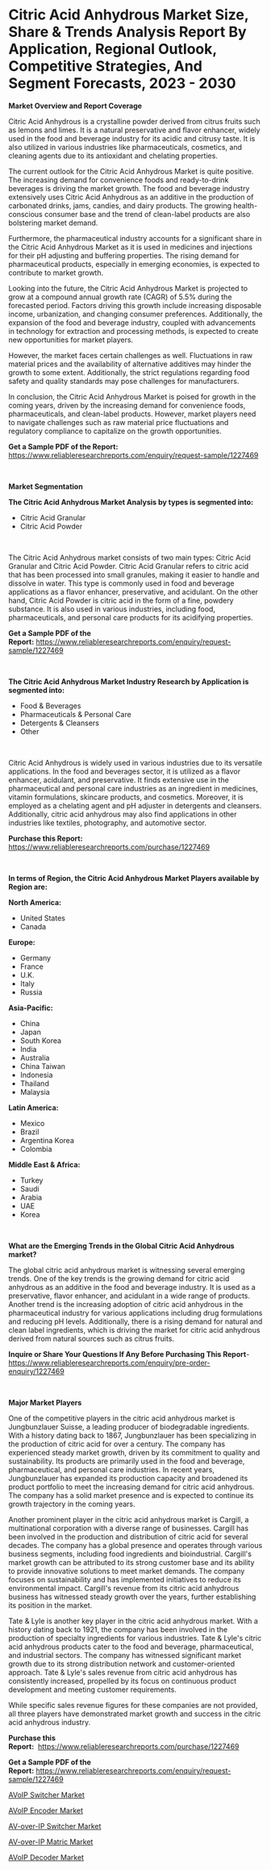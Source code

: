 <p><h1>Citric Acid Anhydrous Market Size, Share & Trends Analysis Report By Application, Regional Outlook, Competitive Strategies, And Segment Forecasts, 2023 - 2030</h1></p><p><strong>Market Overview and Report Coverage</strong></p>
<p><p>Citric Acid Anhydrous is a crystalline powder derived from citrus fruits such as lemons and limes. It is a natural preservative and flavor enhancer, widely used in the food and beverage industry for its acidic and citrusy taste. It is also utilized in various industries like pharmaceuticals, cosmetics, and cleaning agents due to its antioxidant and chelating properties.</p><p>The current outlook for the Citric Acid Anhydrous Market is quite positive. The increasing demand for convenience foods and ready-to-drink beverages is driving the market growth. The food and beverage industry extensively uses Citric Acid Anhydrous as an additive in the production of carbonated drinks, jams, candies, and dairy products. The growing health-conscious consumer base and the trend of clean-label products are also bolstering market demand.</p><p>Furthermore, the pharmaceutical industry accounts for a significant share in the Citric Acid Anhydrous Market as it is used in medicines and injections for their pH adjusting and buffering properties. The rising demand for pharmaceutical products, especially in emerging economies, is expected to contribute to market growth.</p><p>Looking into the future, the Citric Acid Anhydrous Market is projected to grow at a compound annual growth rate (CAGR) of 5.5% during the forecasted period. Factors driving this growth include increasing disposable income, urbanization, and changing consumer preferences. Additionally, the expansion of the food and beverage industry, coupled with advancements in technology for extraction and processing methods, is expected to create new opportunities for market players.</p><p>However, the market faces certain challenges as well. Fluctuations in raw material prices and the availability of alternative additives may hinder the growth to some extent. Additionally, the strict regulations regarding food safety and quality standards may pose challenges for manufacturers.</p><p>In conclusion, the Citric Acid Anhydrous Market is poised for growth in the coming years, driven by the increasing demand for convenience foods, pharmaceuticals, and clean-label products. However, market players need to navigate challenges such as raw material price fluctuations and regulatory compliance to capitalize on the growth opportunities.</p></p>
<p><strong>Get a Sample PDF of the Report:</strong> <a href="https://www.reliableresearchreports.com/enquiry/request-sample/1227469">https://www.reliableresearchreports.com/enquiry/request-sample/1227469</a></p>
<p>&nbsp;</p>
<p><strong>Market Segmentation</strong></p>
<p><strong>The Citric Acid Anhydrous Market Analysis by types is segmented into:</strong></p>
<p><ul><li>Citric Acid Granular</li><li>Citric Acid Powder</li></ul></p>
<p>&nbsp;</p>
<p><p>The Citric Acid Anhydrous market consists of two main types: Citric Acid Granular and Citric Acid Powder. Citric Acid Granular refers to citric acid that has been processed into small granules, making it easier to handle and dissolve in water. This type is commonly used in food and beverage applications as a flavor enhancer, preservative, and acidulant. On the other hand, Citric Acid Powder is citric acid in the form of a fine, powdery substance. It is also used in various industries, including food, pharmaceuticals, and personal care products for its acidifying properties.</p></p>
<p><strong>Get a Sample PDF of the Report:</strong>&nbsp;<a href="https://www.reliableresearchreports.com/enquiry/request-sample/1227469">https://www.reliableresearchreports.com/enquiry/request-sample/1227469</a></p>
<p>&nbsp;</p>
<p><strong>The Citric Acid Anhydrous Market Industry Research by Application is segmented into:</strong></p>
<p><ul><li>Food & Beverages</li><li>Pharmaceuticals & Personal Care</li><li>Detergents & Cleansers</li><li>Other</li></ul></p>
<p>&nbsp;</p>
<p><p>Citric Acid Anhydrous is widely used in various industries due to its versatile applications. In the food and beverages sector, it is utilized as a flavor enhancer, acidulant, and preservative. It finds extensive use in the pharmaceutical and personal care industries as an ingredient in medicines, vitamin formulations, skincare products, and cosmetics. Moreover, it is employed as a chelating agent and pH adjuster in detergents and cleansers. Additionally, citric acid anhydrous may also find applications in other industries like textiles, photography, and automotive sector.</p></p>
<p><strong>Purchase this Report:</strong>&nbsp; <a href="https://www.reliableresearchreports.com/purchase/1227469">https://www.reliableresearchreports.com/purchase/1227469</a></p>
<p>&nbsp;</p>
<p><strong>In terms of Region, the Citric Acid Anhydrous Market Players available by Region are:</strong></p>
<p>
    <p> <strong> North America: </strong>
        <ul>
            <li>United States</li>
            <li>Canada</li>
        </ul>
        </p> 
    <p> <strong> Europe: </strong>
        <ul>
            <li>Germany</li>
            <li>France</li>
            <li>U.K.</li>
            <li>Italy</li>
            <li>Russia</li>
        </ul>
        </p> 
    <p> <strong> Asia-Pacific: </strong>
        <ul>
            <li>China</li>
            <li>Japan</li>
            <li>South Korea</li>
            <li>India</li>
            <li>Australia</li>
            <li>China Taiwan</li>
            <li>Indonesia</li>
            <li>Thailand</li>
            <li>Malaysia</li>
        </ul>
        </p> 
    <p> <strong> Latin America: </strong>
        <ul>
            <li>Mexico</li>
            <li>Brazil</li>
            <li>Argentina Korea</li>
            <li>Colombia</li>
        </ul>
        </p> 
    <p> <strong> Middle East & Africa: </strong>
        <ul>
            <li>Turkey</li>
            <li>Saudi</li>
            <li>Arabia</li>
            <li>UAE</li>
            <li>Korea</li>
        </ul>
    </p>
    </p>
<p>&nbsp;</p>
<p><strong>What are the Emerging Trends in the Global Citric Acid Anhydrous market?</strong></p>
<p><p>The global citric acid anhydrous market is witnessing several emerging trends. One of the key trends is the growing demand for citric acid anhydrous as an additive in the food and beverage industry. It is used as a preservative, flavor enhancer, and acidulant in a wide range of products. Another trend is the increasing adoption of citric acid anhydrous in the pharmaceutical industry for various applications including drug formulations and reducing pH levels. Additionally, there is a rising demand for natural and clean label ingredients, which is driving the market for citric acid anhydrous derived from natural sources such as citrus fruits.</p></p>
<p><strong>Inquire or Share Your Questions If Any Before Purchasing This Report</strong>- <a href="https://www.reliableresearchreports.com/enquiry/pre-order-enquiry/1227469">https://www.reliableresearchreports.com/enquiry/pre-order-enquiry/1227469</a></p>
<p>&nbsp;</p>
<p><strong>Major Market Players</strong></p>
<p><p>One of the competitive players in the citric acid anhydrous market is Jungbunzlauer Suisse, a leading producer of biodegradable ingredients. With a history dating back to 1867, Jungbunzlauer has been specializing in the production of citric acid for over a century. The company has experienced steady market growth, driven by its commitment to quality and sustainability. Its products are primarily used in the food and beverage, pharmaceutical, and personal care industries. In recent years, Jungbunzlauer has expanded its production capacity and broadened its product portfolio to meet the increasing demand for citric acid anhydrous. The company has a solid market presence and is expected to continue its growth trajectory in the coming years.</p><p>Another prominent player in the citric acid anhydrous market is Cargill, a multinational corporation with a diverse range of businesses. Cargill has been involved in the production and distribution of citric acid for several decades. The company has a global presence and operates through various business segments, including food ingredients and bioindustrial. Cargill's market growth can be attributed to its strong customer base and its ability to provide innovative solutions to meet market demands. The company focuses on sustainability and has implemented initiatives to reduce its environmental impact. Cargill's revenue from its citric acid anhydrous business has witnessed steady growth over the years, further establishing its position in the market.</p><p>Tate & Lyle is another key player in the citric acid anhydrous market. With a history dating back to 1921, the company has been involved in the production of specialty ingredients for various industries. Tate & Lyle's citric acid anhydrous products cater to the food and beverage, pharmaceutical, and industrial sectors. The company has witnessed significant market growth due to its strong distribution network and customer-oriented approach. Tate & Lyle's sales revenue from citric acid anhydrous has consistently increased, propelled by its focus on continuous product development and meeting customer requirements.</p><p>While specific sales revenue figures for these companies are not provided, all three players have demonstrated market growth and success in the citric acid anhydrous industry.</p></p>
<p><strong>Purchase this Report:</strong>&nbsp;&nbsp;<a href="https://www.reliableresearchreports.com/purchase/1227469">https://www.reliableresearchreports.com/purchase/1227469</a></p>
<p></p>
<p><strong>Get a Sample PDF of the Report:</strong>&nbsp;<a href="https://www.reliableresearchreports.com/enquiry/request-sample/1227469">https://www.reliableresearchreports.com/enquiry/request-sample/1227469</a></p>
<p><p><a href="https://medium.com/@orinsmitham1985/avoip-switcher-market-analysis-its-cagr-market-segmentation-and-global-industry-overview-79d0878d5bb7">AVoIP Switcher Market</a></p><p><a href="https://medium.com/@carrolltorp/avoip-encoder-market-size-market-outlook-and-market-forecast-2023-to-2030-87fbd2bcd3f4">AVoIP Encoder Market</a></p><p><a href="https://medium.com/@grayceyundt1913/av-over-ip-switcher-market-exploring-market-share-market-trends-and-future-growth-b2958dc238c7">AV-over-IP Switcher Market</a></p><p><a href="https://medium.com/@jalenmurphy48/av-over-ip-matric-market-exploring-market-share-market-trends-and-future-growth-736c865660f6">AV-over-IP Matric Market</a></p><p><a href="https://medium.com/@ruthgaylord1929/avoip-decoder-market-size-and-market-trends-complete-industry-overview-2023-to-2030-2c68529b4065">AVoIP Decoder Market</a></p></p>